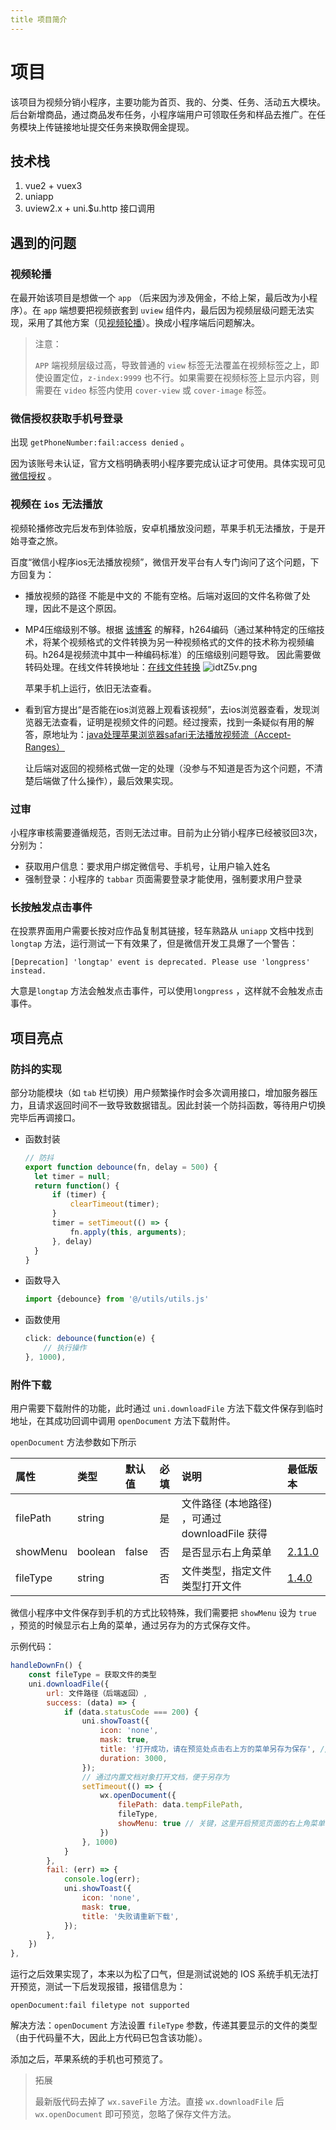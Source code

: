 ```yaml
---
title 项目简介
---
```

# 项目
该项目为视频分销小程序，主要功能为首页、我的、分类、任务、活动五大模块。后台新增商品，通过商品发布任务，小程序端用户可领取任务和样品去推广。在任务模块上传链接地址提交任务来换取佣金提现。

## 技术栈

1. vue2 + vuex3
2. uniapp
3. uview2.x + uni.$u.http 接口调用

## 遇到的问题
### 视频轮播

在最开始该项目是想做一个 `app` （后来因为涉及佣金，不给上架，最后改为小程序）。在 `app` 端想要把视频嵌套到 `uview` 组件内，最后因为视频层级问题无法实现，采用了其他方案（见[视频轮播](/project/lingsi/sale/video.md)）。换成小程序端后问题解决。

> 注意：
>
> `APP` 端视频层级过高，导致普通的 `view` 标签无法覆盖在视频标签之上，即使设置定位，`z-index:9999` 也不行。如果需要在视频标签上显示内容，则需要在 `video` 标签内使用 `cover-view` 或 `cover-image` 标签。

### 微信授权获取手机号登录

出现 `getPhoneNumber:fail:access denied` 。

因为该账号未认证，官方文档明确表明小程序要完成认证才可使用。具体实现可见 [微信授权](/project/lingsi/sale/获取手机号.md) 。

### 视频在 `ios` 无法播放

视频轮播修改完后发布到体验版，安卓机播放没问题，苹果手机无法播放，于是开始寻查之旅。

百度“微信小程序ios无法播放视频”，微信开发平台有人专门询问了这个问题，下方回复为：
- 播放视频的路径 不能是中文的 不能有空格。后端对返回的文件名称做了处理，因此不是这个原因。
- MP4压缩级别不够。根据 [该博客](https://www.cnblogs.com/aleafo/p/7644553.html) 的解释，h264编码（通过某种特定的压缩技术，将某个视频格式的文件转换为另一种视频格式的文件的技术称为视频编码。h264是视频流中其中一种编码标准）的压缩级别问题导致。 因此需要做转码处理。在线文件转换地址：[在线文件转换](https://convertio.co/zh/)
   ![idtZ5v.png](https://i.328888.xyz/2023/04/21/idtZ5v.png)

   苹果手机上运行，依旧无法查看。
- 看到官方提出“是否能在ios浏览器上观看该视频”，去ios浏览器查看，发现浏览器无法查看，证明是视频文件的问题。经过搜索，找到一条疑似有用的解答，原地址为：[java处理苹果浏览器safari无法播放视频流（Accept-Ranges）](https://blog.csdn.net/u010120886/article/details/79007001)

   让后端对返回的视频格式做一定的处理（没参与不知道是否为这个问题，不清楚后端做了什么操作），最后效果实现。

### 过审

小程序审核需要遵循规范，否则无法过审。目前为止分销小程序已经被驳回3次，分别为：

- 获取用户信息：要求用户绑定微信号、手机号，让用户输入姓名
- 强制登录：小程序的 `tabbar` 页面需要登录才能使用，强制要求用户登录

### 长按触发点击事件

在投票界面用户需要长按对应作品复制其链接，轻车熟路从 `uniapp` 文档中找到 `longtap` 方法，运行测试一下有效果了，但是微信开发工具爆了一个警告：

```
[Deprecation] 'longtap' event is deprecated. Please use 'longpress' instead.
```

大意是`longtap` 方法会触发点击事件，可以使用`longpress` ，这样就不会触发点击事件。

## 项目亮点

### 防抖的实现

部分功能模块（如 `tab` 栏切换）用户频繁操作时会多次调用接口，增加服务器压力，且请求返回时间不一致导致数据错乱。因此封装一个防抖函数，等待用户切换完毕后再调接口。

- 函数封装

  ```js
  // 防抖
  export function debounce(fn, delay = 500) {
  	let timer = null;
  	return function() {
  		if (timer) {
  			clearTimeout(timer);
  		}
  		timer = setTimeout(() => {
  			fn.apply(this, arguments);
  		}, delay)
  	}
  }
  ```

- 函数导入

  ```js
  import {debounce} from '@/utils/utils.js'
  ```

- 函数使用

  ```js
  click: debounce(function(e) {
      // 执行操作
  }, 1000),
  ```


### 附件下载

用户需要下载附件的功能，此时通过 `uni.downloadFile` 方法下载文件保存到临时地址，在其成功回调中调用 `openDocument` 方法下载附件。

`openDocument` 方法参数如下所示

| 属性     | 类型    | 默认值 | 必填 | 说明                                           | 最低版本                                                     |
| :------- | :------ | :----- | :--- | :--------------------------------------------- | :----------------------------------------------------------- |
| filePath | string  |        | 是   | 文件路径 (本地路径) ，可通过 downloadFile 获得 |                                                              |
| showMenu | boolean | false  | 否   | 是否显示右上角菜单                             | [2.11.0](https://developers.weixin.qq.com/miniprogram/dev/framework/compatibility.html) |
| fileType | string  |        | 否   | 文件类型，指定文件类型打开文件                 | [1.4.0](https://developers.weixin.qq.com/miniprogram/dev/framework/compatibility.html) |

微信小程序中文件保存到手机的方式比较特殊，我们需要把 `showMenu` 设为 `true` ，预览的时候显示右上角的菜单，通过另存为的方式保存文件。

示例代码：

```js
handleDownFn() {
	const fileType = 获取文件的类型
	uni.downloadFile({
		url: 文件路径（后端返回）,
		success: (data) => {
			if (data.statusCode === 200) {
				uni.showToast({
					icon: 'none',
					mask: true,
					title: '打开成功，请在预览处点击右上方的菜单另存为保存', //保存路径
					duration: 3000,
				});
				// 通过内置文档对象打开文档，便于另存为
				setTimeout(() => {
					wx.openDocument({
						filePath: data.tempFilePath,
						fileType,
						showMenu: true // 关键，这里开启预览页面的右上角菜单，才能另存为
					})
				}, 1000)
			}
		},
		fail: (err) => {
			console.log(err);
			uni.showToast({
				icon: 'none',
				mask: true,
				title: '失败请重新下载',
			});
		},
	})
},
```

运行之后效果实现了，本来以为松了口气，但是测试说她的 IOS 系统手机无法打开预览，测试一下后发现报错，报错信息为：

```
openDocument:fail filetype not supported
```

解决方法：`openDocument` 方法设置 `fileType` 参数，传递其要显示的文件的类型（由于代码量不大，因此上方代码已包含该功能）。

添加之后，苹果系统的手机也可预览了。

> 拓展
>
> 最新版代码去掉了 `wx.saveFile` 方法。直接 `wx.downloadFile` 后 `wx.openDocument` 即可预览，忽略了保存文件方法。


